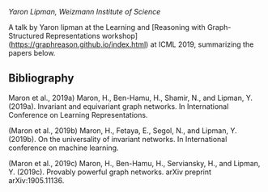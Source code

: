 *Yaron Lipman, Weizmann Institute of Science*

A talk by Yaron lipman at the Learning and [Reasoning with Graph-Structured Representations workshop] (https://graphreason.github.io/index.html) at ICML 2019, summarizing the papers below.

<div id="presentation-embed-38917604"></div>
<script src='https://slideslive.com/embed_presentation.js'></script>
<script>
    embed = new SlidesLiveEmbed('presentation-embed-38917604', {
        presentationId: '38917604',
        autoPlay: false // change to true to autoplay the embedded presentation
    });
</script>

## Bibliography
Maron et al., 2019a) Maron, H., Ben-Hamu, H., Shamir, N., and Lipman, Y. (2019a). Invariant and equivariant graph networks. In International Conference on Learning Representations. 

(Maron et al., 2019b) Maron, H., Fetaya, E., Segol, N., and Lipman, Y. (2019b). On the universality of invariant networks. In International conference on machine learning. 

(Maron et al., 2019c) Maron, H., Ben-Hamu, H., Serviansky, H., and Lipman, Y. (2019c). Provably powerful graph networks. arXiv preprint arXiv:1905.11136.
